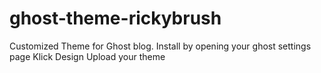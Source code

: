 # ghost-theme-rickybrush
Customized Theme for Ghost blog.
Install by opening your ghost settings page
Klick Design
Upload your theme
 
